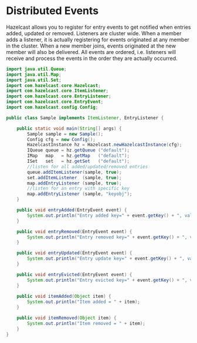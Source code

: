 
# Distributed Events

Hazelcast allows you to register for entry events to get notified when entries added, updated or removed. Listeners are cluster wide. When a member adds a listener, it is actually registering for events originated at any member in the cluster. When a new member joins, events originated at the new member will also be delivered. All events are ordered, i.e. listeners will receive and process the events in the order they are actually occurred.

```java
import java.util.Queue;
import java.util.Map; 
import java.util.Set; 
import com.hazelcast.core.Hazelcast;
import com.hazelcast.core.ItemListener;
import com.hazelcast.core.EntryListener;
import com.hazelcast.core.EntryEvent; 
import com.hazelcast.config.Config;

public class Sample implements ItemListener, EntryListener {

    public static void main(String[] args) { 
        Sample sample = new Sample();
        Config cfg = new Config();
        HazelcastInstance hz = Hazelcast.newHazelcastInstance(cfg);
        IQueue queue = hz.getQueue ("default");
        IMap   map   = hz.getMap   ("default");
        ISet   set   = hz.getSet   ("default");
        //listen for all added/updated/removed entries
        queue.addItemListener(sample, true);
        set.addItemListener  (sample, true); 
        map.addEntryListener (sample, true);        
        //listen for an entry with specific key 
        map.addEntryListener (sample, "keyobj");        
    } 

    public void entryAdded(EntryEvent event) {
        System.out.println("Entry added key=" + event.getKey() + ", value=" + event.getValue());
    }

    public void entryRemoved(EntryEvent event) {
        System.out.println("Entry removed key=" + event.getKey() + ", value=" + event.getValue());
    }

    public void entryUpdated(EntryEvent event) {
        System.out.println("Entry update key=" + event.getKey() + ", value=" + event.getValue());
    } 

    public void entryEvicted(EntryEvent event) {
        System.out.println("Entry evicted key=" + event.getKey() + ", value=" + event.getValue());
    } 
    
    public void itemAdded(Object item) {
        System.out.println("Item added = " + item);
    }

    public void itemRemoved(Object item) {
        System.out.println("Item removed = " + item);
    }     
}
       
```